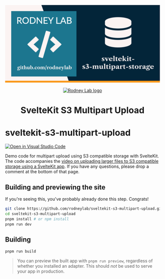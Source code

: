 <img src="./images/rodneylab-github-sveltekit-s3-multipart-upload.png" alt="Rodney Lab sveltekit-s3-multipart-upload Github banner">

<p align="center">
  <a aria-label="Open Rodney Lab site" href="https://rodneylab.com" rel="nofollow noopener noreferrer">
    <img alt="Rodney Lab logo" src="https://rodneylab.com/assets/icon.png" width="60" />
  </a>
</p>
<h1 align="center">
  SvelteKit S3 Multipart Upload
</h1>

# sveltekit-s3-multipart-upload

[![Open in Visual Studio Code](https://open.vscode.dev/badges/open-in-vscode.svg)](https://open.vscode.dev/rodneylab/sveltekit-s3-multipart-upload)

Demo code for multipart upload using S3 compatible storage with SvelteKit. The code accompanies the <a aria-label="Open Rodney Lab blog post on using SvelteKit S3 multipart upload" href="https://rodneylab.com/sveltekit-s3-multipart-upload/">video on uploading larger files to S3 compatible storage using a SvelteKit app</a>. If you have any questions, please drop a comment at the bottom of that page.

## Building and previewing the site

If you're seeing this, you've probably already done this step. Congrats!

```bash
git clone https://github.com/rodneylab/sveltekit-s3-multipart-upload.git
cd sveltekit-s3-multipart-upload
pnpm install # or npm install
pnpm run dev
```

## Building

```bash
pnpm run build
```

> You can preview the built app with `pnpm run preview`, regardless of whether you installed an adapter. This should _not_ be used to serve your app in production.
